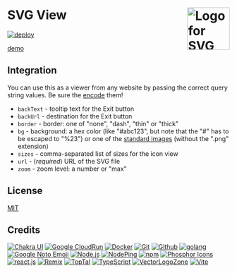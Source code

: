 # SVG View [<img alt="Logo for SVG View" src="https://svg-viewer.fileformat.info/favicon.svg" height="96" align="right"/>](https://svg-viewer.fileformat.info/view.html?url=https%3A%2F%2Fsvg-viewer.fileformat.info%2Fimages%2Fbanner.svg&zoom=max)

[![deploy](https://github.com/FileFormatInfo/svg-viewer/actions/workflows/gcr-deploy.yaml/badge.svg)](https://github.com/FileFormatInfo/svg-viewer/actions/workflows/gcr-deploy.yaml)

[demo](https://svg-viewer.fileformat.info/view.html?url=https%3A%2F%2Fgithub.com%2FFileFormatInfo%2Fsvg-viewer%2Factions%2Fworkflows%2Fgcr-deploy.yaml%2Fbadge.svg&zoom=max&backUrl=https%3A%2F%2Fgithub.com%2FFileFormatInfo%2Fsvg-viewer&backText=Return+to+Github)

## Integration

You can use this as a viewer from any website by passing the correct query string values.  Be sure the [encode](https://developer.mozilla.org/en-US/docs/Web/JavaScript/Reference/Global_Objects/encodeURIComponent) them!

* `backText` - tooltip text for the Exit button
* `backUrl` - destination for the Exit button
* `border` - border: one of "none", "dash", "thin" or "thick"
* `bg` - background: a hex color (like "#abc123", but note that the "#" has to be escaped to "%23") or one of the [standard images](public/images/backgrounds/) (without the ".png" extension)
* `sizes` - comma-separated list of sizes for the icon view
* `url` - (*required*) URL of the SVG file
* `zoom` - zoom level: a number or "max"

## License

[MIT](LICENSE.txt)

## Credits

[![Chakra UI](https://www.vectorlogo.zone/logos/chakra-ui/chakra-ui-ar21.svg)](https://v2.chakra-ui.com/ "UI Framework")
[![Google CloudRun](https://www.vectorlogo.zone/logos/google_cloud_run/google_cloud_run-ar21.svg)](https://cloud.google.com/run/ "Hosting")
[![Docker](https://www.vectorlogo.zone/logos/docker/docker-ar21.svg)](https://www.docker.com/ "Deployment")
[![Git](https://www.vectorlogo.zone/logos/git-scm/git-scm-ar21.svg)](https://git-scm.com/ "Version control")
[![Github](https://www.vectorlogo.zone/logos/github/github-ar21.svg)](https://github.com/ "Code hosting")
[![golang](https://www.vectorlogo.zone/logos/golang/golang-ar21.svg)](https://golang.org/ "Programming language")
[![Google Noto Emoji](https://www.vectorlogo.zone/logos/google/google-ar21.svg)](https://github.com/googlefonts/noto-emoji/blob/master/svg/emoji_u1f441.svg "Logo/Favicon")
[![Node.js](https://www.vectorlogo.zone/logos/nodejs/nodejs-ar21.svg)](https://nodejs.org/ "Application Server")
[![NodePing](https://www.vectorlogo.zone/logos/nodeping/nodeping-ar21.svg)](https://nodeping.com?rid=201109281250J5K3P "Uptime monitoring")
[![npm](https://www.vectorlogo.zone/logos/npmjs/npmjs-ar21.svg)](https://www.npmjs.com/ "JS Package Management")
[![Phosphor Icons](https://www.vectorlogo.zone/logos/phosphoricons/phosphoricons-ar21.svg)](https://phosphoricons.com/ "Toolbar icons")
[![react.js](https://www.vectorlogo.zone/logos/reactjs/reactjs-ar21.svg)](https://reactjs.org/ "UI Framework")
[![Remix](https://www.vectorlogo.zone/logos/remixrun/remixrun-ar21.svg)](https://remix.run/ "React Framework")
[![TopTal](https://www.vectorlogo.zone/logos/toptal/toptal-ar21.svg)](https://www.toptal.com/designers/subtlepatterns/ "Background pattern")
[![TypeScript](https://www.vectorlogo.zone/logos/typescriptlang/typescriptlang-ar21.svg)](https://www.typescriptlang.org/ "Programming Language")
[![VectorLogoZone](https://www.vectorlogo.zone/logos/vectorlogozone/vectorlogozone-ar21.svg)](https://www.vectorlogo.zone/ "Logos")
[![Vite](https://www.vectorlogo.zone/logos/vitejsdev/vitejsdev-ar21.svg)](https://vitejs.dev/ "Bundler")


